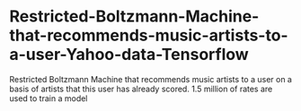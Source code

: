 # Restricted-Boltzmann-Machine-that-recommends-music-artists-to-a-user-Yahoo-data-Tensorflow
Restricted Boltzmann Machine that recommends music artists to a user on a basis of artists that this user has already scored. 1.5 million of rates are used to train a model
